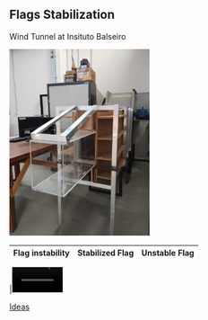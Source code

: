 ##  Flags Stabilization 

Wind Tunnel at Insituto Balseiro 

<img src="/figures/tunel_balseiro.jpeg" alt="tunel_balseiro" width="250"/>

| Flag instability | Stabilized Flag | Unstable Flag |
|------------------|-----------------|---------------|

|<video src='https://github.com/user-attachments/assets/d816dc86-d4b5-4859-ae8d-7a72e91bb20f' width=90/>|<video src='https://github.com/user-attachments/assets/d816dc86-d4b5-4859-ae8d-7a72e91bb20f' width=90/>|<video src='https://github.com/user-attachments/assets/d816dc86-d4b5-4859-ae8d-7a72e91bb20f' width=90/>|




[Ideas](discusion.md)




















